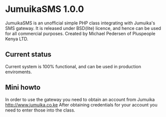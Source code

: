 JumuikaSMS 1.0.0
================
JumuikaSMS is an unofficial simple PHP class integrating with Jumuika's SMS gateway. It is released under BSD(lite) licence, and hence can be used for all commercial purposes.
Created by Michael Pedersen of Pluspeople Kenya LTD.


Current status
--------------
Current system is 100% functional, and can be used in production enviroments.


Mini howto
----------
In order to use the gateway you need to obtain an account from Jumuika http://www.jumuika.co.ke 
After obtaining credentials for your account you need to enter those into the class.



